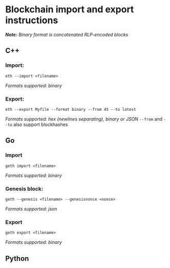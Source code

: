 # Blockchain import and export instructions

_**Note:** Binary format is concatenated RLP-encoded blocks_

## C++

### Import:

```shell
eth --import <filename>
```

_Formats supported: binary_

### Export:

```shell
eth --export Myfile --format binary --from 45 --to latest
```

_Formats supported: hex (newlines separating), binary or JSON_
`--from` and `--to` also support blockhashes

## Go

### Import

```shell
geth import <filename>
```

_Formats supported: binary_

### Genesis block:

```shell
geth --genesis <filename> --genesisnonce <nonce>
```

_Formats supported: json_

### Export

```shell
geth export <filename>
```

_Formats supported: binary_

## Python
